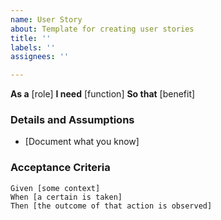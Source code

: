 ```yaml
---
name: User Story
about: Template for creating user stories
title: ''
labels: ''
assignees: ''

---
```


**As a** [role]
**I need** [function]
**So that** [benefit]

### Details and Assumptions
* [Document what you know]

### Acceptance Criteria
```gherkin
Given [some context]
When [a certain is taken]
Then [the outcome of that action is observed]
```
